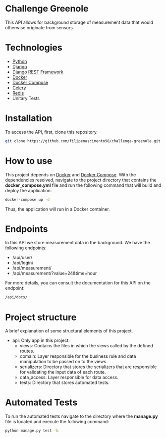 # Challenge Greenole

This API allows for background storage of measurement data that would otherwise originate from sensors.

# Technologies
- [Python](https://www.python.org/)
- [Django](https://www.djangoproject.com/)
- [Django REST Framework](https://www.django-rest-framework.org/)
- [Docker](https://www.docker.com/)
- [Docker Compose](https://docs.docker.com/compose/)
- [Celery](https://docs.celeryq.dev/en/stable/)
- [Redis](https://redis.io/)
- Unitary Tests

# Installation

To access the API, first, clone this repository.
```bash
git clone https://github.com/filipenascimento98/challenge-greenole.git
```

# How to use
This project depends on [Docker](https://www.docker.com/) and [Docker Compose](https://docs.docker.com/compose/). With the dependencies resolved, navigate to the project directory that contains the __docker_compose.yml__ file and run the following command that will build and deploy the application:
```bash
docker-compose up -d
```
Thus, the application will run in a Docker container.

# Endpoints
In this API we store measurement data in the background. We have the following endpoints:

* /api/user/
* /api/login/
* /api/measurement/
* /api/measurement/?value=24&time=hour

For more details, you can consult the documentation for this API on the endpoint:
```bash
/api/docs/
```

# Project structure
A brief explanation of some structural elements of this project.
* api: Only app in this project.
    * views: Contains the files in which the views called by the defined routes.
    * domain: Layer responsible for the business rule and data manipulation to be passed on to the views.
    * serializers: Directory that stores the serializers that are responsible for validating the input data of each route.
    * data_access: Layer responsible for data access.
    * tests: Directory that stores automated tests.

# Automated Tests
To run the automated tests navigate to the directory where the __manage.py__ file is located and execute the following command:
```bash
python manage.py test -b
```


